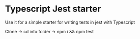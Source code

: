 # Typescript Jest starter

Use it for a simple starter for writing tests in jest with Typescript


Clone -> cd into folder -> npm i && npm test
